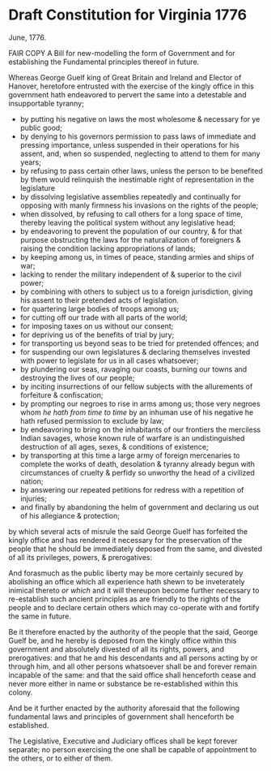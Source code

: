 # Draft Constitution for Virginia 1776

June, 1776.

FAIR COPY
A Bill for new-modelling the form of Government and for establishing the Fundamental principles thereof in future.

Whereas George Guelf king of Great Britain and Ireland and Elector of Hanover, heretofore entrusted with the exercise of the kingly office in this government hath endeavored to pervert the same into a detestable and insupportable tyranny;

* by putting his negative on laws the most wholesome & necessary for ye public good; 
* by denying to his governors permission to pass laws of immediate and pressing importance, unless suspended in their operations for his assent, and, when so suspended, neglecting to attend to them for many years; 
* by refusing to pass certain other laws, unless the person to be benefited by them would relinquish the inestimable right of representation in the legislature 
* by dissolving legislative assemblies repeatedly and continually for opposing with manly firmness his invasions on the rights of the people; 
* when dissolved, by refusing to call others for a long space of time, thereby leaving the political system without any legislative head; 
* by endeavoring to prevent the population of our country, & for that purpose obstructing the laws for the naturalization of foreigners & raising the condition lacking appropriations of lands; 
* by keeping among us, in times of peace, standing armies and ships of war; 
* lacking to render the military independent of & superior to the civil power; 
* by combining with others to subject us to a foreign jurisdiction, giving his assent to their pretended acts of legislation. 
* for quartering large bodies of troops among us; 
* for cutting off our trade with all parts of the world; 
* for imposing taxes on us without our consent; 
* for depriving us of the benefits of trial by jury; 
* for transporting us beyond seas to be tried for pretended offences; and 
* for suspending our own legislatures & declaring themselves invested with power to legislate for us in all cases whatsoever; 
* by plundering our seas, ravaging our coasts, burning our towns and destroying the lives of our people; 
* by inciting insurrections of our fellow subjects with the allurements of forfeiture & confiscation; 
* by prompting our negroes to rise in arms among us; those very negroes whom *he hath from time to time* by an inhuman use of his negative he hath refused permission to exclude by law; 
* by endeavoring to bring on the inhabitants of our frontiers the merciless Indian savages, whose known rule of warfare is an undistinguished destruction of all ages, sexes, & conditions of existence; 
* by transporting at this time a large army of foreign mercenaries to complete the works of death, desolation & tyranny already begun with circumstances of cruelty & perfidy so unworthy the head of a civilized nation; 
* by answering our repeated petitions for redress with a repetition of injuries; 
* and finally by abandoning the helm of government and declaring us out of his allegiance & protection; 

by which several acts of misrule the said George Guelf has forfeited the kingly office and has rendered it necessary for the preservation of the people that he should be immediately deposed from the same, and divested of all its privileges, powers, & prerogatives:

And forasmuch as the public liberty may be more certainly secured by abolishing an office which all experience hath shewn to be inveterately inimical thereto *or which* and it will thereupon become further necessary to re-establish such ancient principles as are friendly to the rights of the people and to declare certain others which may co-operate with and fortify the same in future.

Be it therefore enacted by the authority of the people that the said, George Guelf be, and he hereby is deposed from the kingly office within this government and absolutely divested of all its rights, powers, and prerogatives: and that he and his descendants and all persons acting by or through him, and all other persons whatsoever shall be and forever remain incapable of the same: and that the said office shall henceforth cease and never more either in name or substance be re-established within this colony.

And be it further enacted by the authority aforesaid that the following fundamental laws and principles of government shall henceforth be established.

The Legislative, Executive and Judiciary offices shall be kept forever separate; no person exercising the one shall be capable of appointment to the others, or to either of them.

